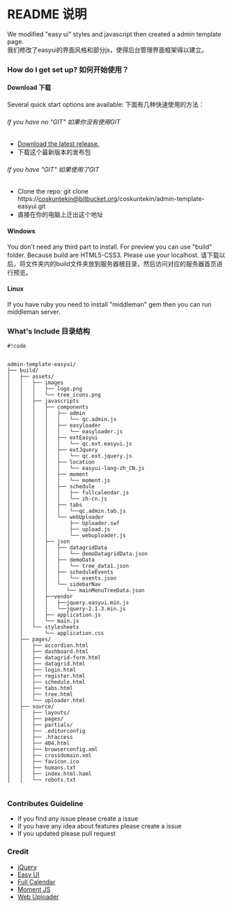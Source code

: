 # README 说明 #

We modified "easy ui" styles and javascript then created a admin template page.  
我们修改了easyui的界面风格和部分js，使得后台管理界面框架得以建立。

### How do I get set up? 如何开始使用？ ###

#### Download 下载

Several quick start options are available:
下面有几种快速使用的方法：

###### If you have no "GIT" 如果你没有使用GIT
* [Download the latest release.](https://bitbucket.org/coskuntekin/admin-template-easyui/get/0.1.0.zip)
* 下载这个最新版本的发布包

###### If you have "GIT" 如果使用了GIT
* Clone the repo: git clone https://coskuntekin@bitbucket.org/coskuntekin/admin-template-easyui.git
* 直接在你的电脑上迁出这个地址

#### Windows 

You don't need any third part to install. For preview you can use "build" folder. Because build are HTML5-CSS3. Please use your localhost.
请下载以后，将文件夹内的build文件夹放到服务器根目录，然后访问对应的服务器首页进行预览。

#### Linux

If you have ruby you need to install "middleman" gem then you can run middleman server.

### What's Include 目录结构 ###

```
#!code


admin-template-easyui/
├── build/
│   ├── assets/
│   │   ├── images
│   │   │   ├── logo.png
│   │   │   └── tree_icons.png
│   │   ├── javascripts
│   │   │   ├── components
│   │   │   │   ├── admin
│   │   │   │   │   └── qc.admin.js
│   │   │   │   ├── easyloader
│   │   │   │   │   └── easyloader.js
│   │   │   │   ├── extEasyui
│   │   │   │   │   └── qc.ext.easyui.js
│   │   │   │   ├── extJquery
│   │   │   │   │   └── qc.ext.jquery.js
│   │   │   │   ├── location
│   │   │   │   │   └── easyui-lang-zh_CN.js
│   │   │   │   ├── moment
│   │   │   │   │   └── moment.js
│   │   │   │   ├── schedule
│   │   │   │   │   ├── fullcalendar.js
│   │   │   │   │   └── zh-cn.js
│   │   │   │   ├── tabs
│   │   │   │   │   └──qc.admin.tab.js
│   │   │   │   └── webUploader
│   │   │   │       ├── Uploader.swf
│   │   │   │       ├── upload.js
│   │   │   │       └── webuploader.js
│   │   │   ├── json
│   │   │   │   ├── datagridData
│   │   │   │   │   └── demoDatagridData.json
│   │   │   │   ├── demoData
│   │   │   │   │   └── tree_data1.json
│   │   │   │   ├── scheduleEvents
│   │   │   │   │   └── events.json
│   │   │   │   └── sidebarNav
│   │   │   │      └── mainMenuTreeData.json
│   │   │   ├──vendor
│   │   │   │   ├──jquery.easyui.min.js
│   │   │   │   └──jquery-2.1.3.min.js
│   │   │   ├── application.js
│   │   │   └── main.js
│   │   └── stylesheets
│   │       └── application.css
│   ├── pages/
│   │   ├── accordion.html
│   │   ├── dashboard.html
│   │   ├── datagrid-form.html
│   │   ├── datagrid.html
│   │   ├── login.html
│   │   ├── register.html
│   │   ├── schedule.html
│   │   ├── tabs.html
│   │   ├── tree.html
│   │   └── uploader.html
│   ├── source/
│   │   ├── layouts/
│   │   ├── pages/
│   │   ├── partials/
│   │   ├── .editorconfig
│   │   ├── .htaccess
│   │   ├── 404.html
│   │   ├── browserconfig.xml
│   │   ├── crossdomain.xml
│   │   ├── favicon.ico
│   │   ├── humans.txt
│   │   ├── index.html.haml
│   │   └── robots.txt


```

### Contributes Guideline ###

* If you find any issue please create a issue
* If you have any idea about features please create a issue
* If you updated please pull request

### Credit

* [jQuery](https://jquery.com/)
* [Easy UI](http://www.jeasyui.com/)
* [Full Calendar](http://fullcalendar.io/)
* [Moment JS](http://momentjs.com/)
* [Web Uploader](http://fex.baidu.com/webuploader/)